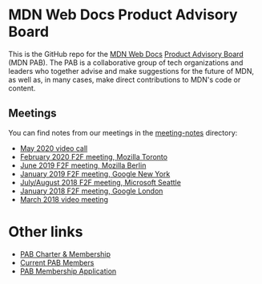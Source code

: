 # MDN Web Docs Product Advisory Board

This is the GitHub repo for the [MDN Web Docs](https://developer.mozilla.org/) [Product Advisory Board](https://developer.mozilla.org/en-US/docs/MDN/MDN_Product_Advisory_Board) (MDN PAB). The PAB is a collaborative group of tech organizations and leaders who together advise and make suggestions for the future of MDN, as well as, in many cases, make direct contributions to MDN's code or content.

## Meetings

You can find notes from our meetings in the [meeting-notes](meeting-notes) directory:

* [May 2020 video call](meeting-notes/2020-05-notes.md)
* [February 2020 F2F meeting, Mozilla Toronto](meeting-notes/2020-02-notes.md)
* [June 2019 F2F meeting, Mozilla Berlin](meeting-notes/2019-06-notes.md)
* [January 2019 F2F meeting, Google New York](meeting-notes/2019-01-notes.md)
* [July/August 2018 F2F meeting, Microsoft Seattle](meeting-notes/2018-07-notes.md)
* [January 2018 F2F meeting, Google London](meeting-notes/2018-01-notes.md)
* [March 2018 video meeting](meeting-notes/2018-03-notes.md)

# Other links

* [PAB Charter & Membership](https://developer.mozilla.org/en-US/docs/MDN/MDN_Product_Advisory_Board/Membership)
* [Current PAB Members](https://developer.mozilla.org/en-US/docs/MDN/MDN_Product_Advisory_Board/Members)
* [PAB Membership Application](https://www.surveygizmo.com/s3/4024118/MDN-Advisory-Board-Application)
